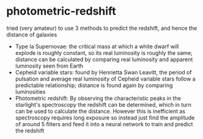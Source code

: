 # photometric-redshift

tried (very amateur) to use 3 methods to predict the redshift, and hence the distance of galaxies

- Type Ia Supernovae: the critical mass at which a white dwarf will explode is roughly constant, so its real luminosity is roughly the same; distance can be calculated by comparing real luminosity and apparent luminosity seen from Earth
- Cepheid variable stars: found by Henrietta Swan Leavitt, the period of pulsation and average real luminosity of Cepheid variable stars follow a predictable relationship; distance is found again by comparing luminosities
- Photometric redshift: By observing the characteristic peaks in the starlight's spectroscopy the redshift can be determined, which in turn can be used to calculate the distance. However this is inefficient as spectroscopy requires long exposure so instead just find the amplitude of around 5 filters and feed it into a neural network to train and predict the redshift

